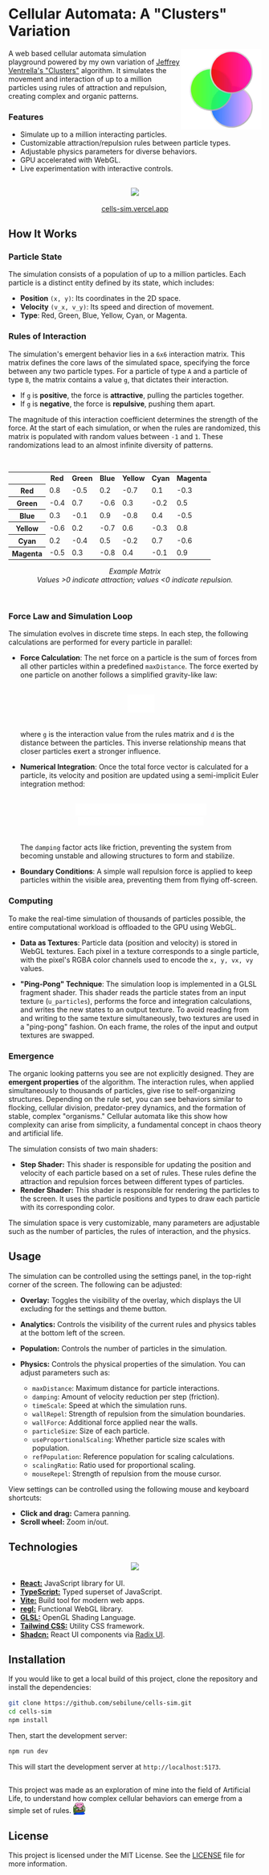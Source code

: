 # Cellular Automata: A "Clusters" Variation

<img src="./docs/assets/img/logo.png" alt="Cells Sim Logo" width="160" align="right" />

A web based cellular automata simulation playground powered by my own variation of [Jeffrey Ventrella's "Clusters"](http://www.ventrella.com/Clusters) algorithm. It simulates the movement and interaction of up to a million particles using rules of attraction and repulsion, creating complex and organic patterns.

### Features

- Simulate up to a million interacting particles.
- Customizable attraction/repulsion rules between particle types.
- Adjustable physics parameters for diverse behaviors.
- GPU accelerated with WebGL.
- Live experimentation with interactive controls.

##

<div align="center">
    <img src="./docs/assets/img/showcase.gif" auto>
    <p><a href="http://cells-sim.vercel.app">cells-sim.vercel.app</a></p>
</div>

## How It Works

### Particle State

The simulation consists of a population of up to a million particles. Each particle is a distinct entity defined by its state, which includes:

- **Position** `(x, y)`: Its coordinates in the 2D space.
- **Velocity** `(v_x, v_y)`: Its speed and direction of movement.
- **Type**: Red, Green, Blue, Yellow, Cyan, or Magenta.

### Rules of Interaction

The simulation's emergent behavior lies in a `6x6` interaction matrix. This matrix defines the core laws of the simulated space, specifying the force between any two particle types. For a particle of type `A` and a particle of type `B`, the matrix contains a value `g`, that dictates their interaction.

- If `g` is **positive**, the force is **attractive**, pulling the particles together.
- If `g` is **negative**, the force is **repulsive**, pushing them apart.

The magnitude of this interaction coefficient determines the strength of the force. At the start of each simulation, or when the rules are randomized, this matrix is populated with random values between `-1` and `1`. These randomizations lead to an almost infinite diversity of patterns.

<br>
<div align="center">
<table>
  <tr>
    <th></th>
    <th>Red</th>
    <th>Green</th>
    <th>Blue</th>
    <th>Yellow</th>
    <th>Cyan</th>
    <th>Magenta</th>
  </tr>
  <tr>
    <th>Red</th>
    <td>0.8</td>
    <td>-0.5</td>
    <td>0.2</td>
    <td>-0.7</td>
    <td>0.1</td>
    <td>-0.3</td>
  </tr>
  <tr>
    <th>Green</th>
    <td>-0.4</td>
    <td>0.7</td>
    <td>-0.6</td>
    <td>0.3</td>
    <td>-0.2</td>
    <td>0.5</td>
  </tr>
  <tr>
    <th>Blue</th>
    <td>0.3</td>
    <td>-0.1</td>
    <td>0.9</td>
    <td>-0.8</td>
    <td>0.4</td>
    <td>-0.5</td>
  </tr>
  <tr>
    <th>Yellow</th>
    <td>-0.6</td>
    <td>0.2</td>
    <td>-0.7</td>
    <td>0.6</td>
    <td>-0.3</td>
    <td>0.8</td>
  </tr>
  <tr>
    <th>Cyan</th>
    <td>0.2</td>
    <td>-0.4</td>
    <td>0.5</td>
    <td>-0.2</td>
    <td>0.7</td>
    <td>-0.6</td>
  </tr>
  <tr>
    <th>Magenta</th>
    <td>-0.5</td>
    <td>0.3</td>
    <td>-0.8</td>
    <td>0.4</td>
    <td>-0.1</td>
    <td>0.9</td>
  </tr>
</table>
</div>
<p align="center"><em>Example Matrix<br>Values &gt;0 indicate attraction; values &lt;0 indicate repulsion.</em></p>
<br>

### Force Law and Simulation Loop

The simulation evolves in discrete time steps. In each step, the following calculations are performed for every particle in parallel:

- **Force Calculation**: The net force on a particle is the sum of forces from all other particles within a predefined `maxDistance`. The force exerted by one particle on another follows a simplified gravity-like law:

  <br>
  <div align="center">
    <img src="./docs/assets/img/force_calculation.png" alt="F = g / d"  />
  </div>
  <br>

  where `g` is the interaction value from the rules matrix and `d` is the distance between the particles. This inverse relationship means that closer particles exert a stronger influence.

- **Numerical Integration**: Once the total force vector is calculated for a particle, its velocity and position are updated using a semi-implicit Euler integration method:

  <br> 
  <div align="center">
    <img src="./docs/assets/img/numerical_integration_v_new.png" alt="v_new equation" />
    <br/>
    <img src="./docs/assets/img/numerical_integration_x_new.png" alt="x_new equation"  />
  </div>
  <br>

  The `damping` factor acts like friction, preventing the system from becoming unstable and allowing structures to form and stabilize.

- **Boundary Conditions**: A simple wall repulsion force is applied to keep particles within the visible area, preventing them from flying off-screen.

### Computing

To make the real-time simulation of thousands of particles possible, the entire computational workload is offloaded to the GPU using WebGL.

- **Data as Textures**: Particle data (position and velocity) is stored in WebGL textures. Each pixel in a texture corresponds to a single particle, with the pixel's RGBA color channels used to encode the `x, y, vx, vy` values.

- **"Ping-Pong" Technique**: The simulation loop is implemented in a GLSL fragment shader. This shader reads the particle states from an input texture (`u_particles`), performs the force and integration calculations, and writes the new states to an output texture. To avoid reading from and writing to the same texture simultaneously, two textures are used in a "ping-pong" fashion. On each frame, the roles of the input and output textures are swapped.

### Emergence

The organic looking patterns you see are not explicitly designed. They are **emergent properties** of the algorithm. The interaction rules, when applied simultaneously to thousands of particles, give rise to self-organizing structures. Depending on the rule set, you can see behaviors similar to flocking, cellular division, predator-prey dynamics, and the formation of stable, complex "organisms." Cellular automata like this show how complexity can arise from simplicity, a fundamental concept in chaos theory and artificial life.

<!-- TODO: Add a gallery of screenshots here -->

The simulation consists of two main shaders:

- **Step Shader:** This shader is responsible for updating the position and velocity of each particle based on a set of rules. These rules define the attraction and repulsion forces between different types of particles.
- **Render Shader:** This shader is responsible for rendering the particles to the screen. It uses the particle positions and types to draw each particle with its corresponding color.

The simulation space is very customizable, many parameters are adjustable such as the number of particles, the rules of interaction, and the physics.

## Usage

The simulation can be controlled using the settings panel, in the top-right corner of the screen. The following can be adjusted:

- **Overlay:** Toggles the visibility of the overlay, which displays the UI excluding for the settings and theme button.
- **Analytics:** Controls the visibility of the current rules and physics tables at the bottom left of the screen.
- **Population:** Controls the number of particles in the simulation.
- **Physics:** Controls the physical properties of the simulation. You can adjust parameters such as:

  - `maxDistance`: Maximum distance for particle interactions.
  - `damping`: Amount of velocity reduction per step (friction).
  - `timeScale`: Speed at which the simulation runs.
  - `wallRepel`: Strength of repulsion from the simulation boundaries.
  - `wallForce`: Additional force applied near the walls.
  - `particleSize`: Size of each particle.
  - `useProportionalScaling`: Whether particle size scales with population.
  - `refPopulation`: Reference population for scaling calculations.
  - `scalingRatio`: Ratio used for proportional scaling.
  - `mouseRepel`: Strength of repulsion from the mouse cursor.

View settings can be controlled using the following mouse and keyboard shortcuts:

- **Click and drag:** Camera panning.
- **Scroll wheel:** Zoom in/out.

## Technologies

<p align="center">
  <a href="https://github.com/sebilune">
    <img src="https://skillicons.dev/icons?i=vite,react,tailwind,ts,bun&perline=8" />
  </a>
</p>

- **[React:](https://react.dev/)** JavaScript library for UI.
- **[TypeScript:](https://www.typescriptlang.org/)** Typed superset of JavaScript.
- **[Vite:](https://vite.dev/)** Build tool for modern web apps.
- **[regl:](https://github.com/regl-project/regl)** Functional WebGL library.
- **[GLSL:](https://docs.gl/sl4/all)** OpenGL Shading Language.
- **[Tailwind CSS:](https://tailwindcss.com/)** Utility CSS framework.
- **[Shadcn:](https://ui.shadcn.com/)** React UI components via [Radix UI](https://www.radix-ui.com/).

## Installation

If you would like to get a local build of this project, clone the repository and install the dependencies:

```bash
git clone https://github.com/sebilune/cells-sim.git
cd cells-sim
npm install
```

Then, start the development server:

```bash
npm run dev
```

This will start the development server at `http://localhost:5173`.

##

This project was made as an exploration of mine into the field of Artificial Life, to understand how complex cellular behaviors can emerge from a simple set of rules. <img src="./docs/assets/img/peepo_heart.png" alt="Peepo Heart" width="24" height="24" style="vertical-align: text-bottom; display: inline;">

## License

This project is licensed under the MIT License. See the [LICENSE](./LICENSE) file for more information.
